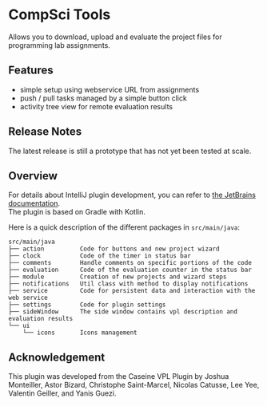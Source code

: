 # CompSci Tools

Allows you to download, upload and evaluate the project files for programming lab assignments.

## Features

- simple setup using webservice URL from assignments
- push / pull tasks managed by a simple button click
- activity tree view for remote evaluation results

## Release Notes

The latest release is still a prototype that has not yet been tested at scale.

## Overview

For details about IntelliJ plugin development, you can refer to [the JetBrains documentation](https://plugins.jetbrains.com/docs/intellij/developing-plugins.html).\
The plugin is based on Gradle with Kotlin.

Here is a quick description of the different packages in `src/main/java`:

```text
src/main/java
├── action          Code for buttons and new project wizard
├── clock           Code of the timer in status bar
├── comments        Handle comments on specific portions of the code
├── evaluation      Code of the evaluation counter in the status bar
├── module          Creation of new projects and wizard steps
├── notifications   Util class with method to display notifications
├── service         Code for persistent data and interaction with the web service
├── settings        Code for plugin settings
├── sideWindow      The side window contains vpl description and evaluation results
└── ui
    └── icons       Icons management
```

## Acknowledgement

This plugin was developed from the Caseine VPL Plugin by Joshua Monteiller, Astor Bizard, Christophe Saint-Marcel, Nicolas Catusse, Lee Yee, Valentin Geiller, and Yanis Guezi.

